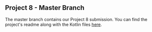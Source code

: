 ## Project 8 - Master Branch

The master branch contains our Project 8 submission. You can find the project's readme along with the Kotlin files [here](https://github.com/jfritz25/Project8ThisIsTheOne/tree/master/app/src/main/java/com/example/project8).
